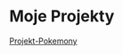 # Moje Projekty
 
[Projekt-Pokemony](https://alflermilosz.github.io/Moje-Projekty/Projekt-Pokemony/Projekt.html)